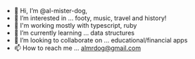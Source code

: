 - 👋 Hi, I’m @al-mister-dog, 
- 👀 I’m interested in ... footy, music, travel and history!
- 🔧 I'm working mostly with typescript, ruby
- 🌱 I’m currently learning ... data structures
- 💞️ I’m looking to collaborate on ... educational/financial apps
- 📫 How to reach me ... almrdog@gmail.com

<!---
al-mister-dog/al-mister-dog is a ✨ special ✨ repository because its `README.md` (this file) appears on your GitHub profile.
You can click the Preview link to take a look at your changes.
--->
